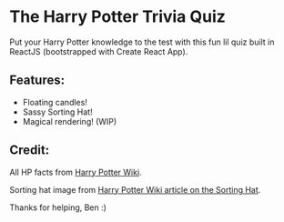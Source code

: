 # The Harry Potter Trivia Quiz

Put your Harry Potter knowledge to the test with this fun lil quiz built in ReactJS (bootstrapped with Create React App).

## Features:
* Floating candles!
* Sassy Sorting Hat!
* Magical rendering! (WIP)

## Credit:
All HP facts from [Harry Potter Wiki](http://harrypotter.wikia.com/wiki/Main_Page).

Sorting hat image from [Harry Potter Wiki article on the Sorting Hat](http://harrypotter.wikia.com/wiki/Sorting_Hat).

Thanks for helping, Ben :)
